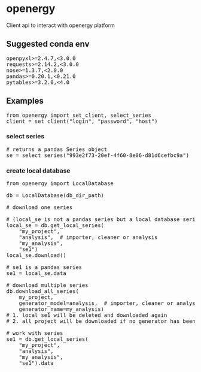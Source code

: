 # openergy

Client api to interact with openergy platform

## Suggested conda env

<pre>
openpyxl>=2.4.7,<3.0.0
requests>=2.14.2,<3.0.0
nose>=1.3.7,<2.0.0
pandas>=0.20.1,<0.21.0
pytables>=3.2.0,<4.0
</pre>

## Examples

<pre>
from openergy import set_client, select_series
client = set_client("login", "password", "host")
</pre>


### select series
<pre>
# returns a pandas Series object
se = select_series("993e2f73-20ef-4f60-8e06-d81d6cefbc9a")
</pre>


### create local database
<pre>
from openergy import LocalDatabase

db = LocalDatabase(db_dir_path)

# download one series

# (local_se is not a pandas series but a local database series object)
local_se = db.get_local_series(
    "my_project",
    "analysis",  # importer, cleaner or analysis
    "my_analysis",
    "se1")
local_se.download()

# se1 is a pandas series
se1 = local_se.data

# download multiple series
db.download_all_series(
    my_project,
    generator_model=analysis,  # importer, cleaner or analysis
    generator_name=my_analysis)
# 1. local se1 will be deleted and downloaded again
# 2. all project will be downloaded if no generator has been specified

# work with series
se1 = db.get_local_series(
    "my_project",
    "analysis",
    "my_analysis",
    "se1").data
</pre>

